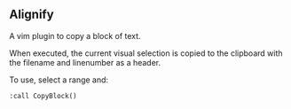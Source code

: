 Alignify
--------
A vim plugin to copy a block of text.

When executed, the current visual selection is copied to the clipboard with the
filename and linenumber as a header.

To use, select a range and:
```
:call CopyBlock()
```
